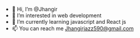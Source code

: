 - 👋 Hi, I’m @Jhangir
- 👀 I’m interested in web development
- 🌱 I’m currently learning javascript and React js
- 📫 You can reach me Jhangirjazz590@gmail.com

<!---
Jhangirjazz/Jhangirjazz is a ✨ special ✨ repository because its `README.md` (this file) appears on your GitHub profile.
You can click the Preview link to take a look at your changes.
--->
